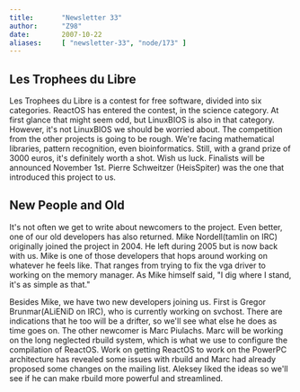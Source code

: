 ```yaml
---
title:       "Newsletter 33"
author:      "Z98"
date:        2007-10-22
aliases:     [ "newsletter-33", "node/173" ]
---
```


<h2>Les Trophees du Libre</h2>
<p>
Les Trophees du Libre is a contest for free software, divided into six categories.  ReactOS has entered the contest, in the science category.  At first glance that might seem odd, but LinuxBIOS is also in that category.  However, it's not LinuxBIOS we should be worried about.  The competition from the other projects is going to be rough.  We're facing mathematical libraries, pattern recognition, even bioinformatics.  Still, with a grand prize of 3000 euros, it's definitely worth a shot.  Wish us luck.  Finalists will be announced November 1st.  Pierre Schweitzer (HeisSpiter) was the one that introduced this project to us.
</p>
<h2>New People and Old</h2>
<p>
It's not often we get to write about newcomers to the project.  Even better, one of our old developers has also returned.  Mike Nordell(tamlin on IRC) originally joined the project in 2004.  He left during 2005 but is now back with us.  Mike is one of those developers that hops around working on whatever he feels like.  That ranges from trying to fix the vga driver to working on the memory manager.  As Mike himself said, "I dig where I stand, it's as simple as that."
</p>
<p>
Besides Mike, we have two new developers joining us.  First is Gregor Brunmar(ALiENiD on IRC), who is currently working on svchost.  There are indications that he too will be a drifter, so we'll see what else he does as time goes on.  The other newcomer is Marc Piulachs.  Marc will be working on the long neglected rbuild system, which is what we use to configure the compilation of ReactOS.  Work on getting ReactOS to work on the PowerPC architecture has revealed some issues with rbuild and Marc had already proposed some changes on the mailing list.  Aleksey liked the ideas so we'll see if he can make rbuild more powerful and streamlined.
</p>

